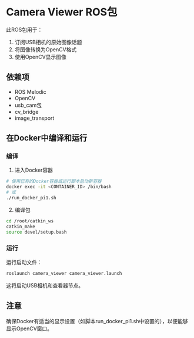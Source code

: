 # Camera Viewer ROS包

此ROS包用于：
1. 订阅USB相机的原始图像话题
2. 将图像转换为OpenCV格式
3. 使用OpenCV显示图像

## 依赖项
- ROS Melodic
- OpenCV
- usb_cam包
- cv_bridge
- image_transport

## 在Docker中编译和运行

### 编译
1. 进入Docker容器
```bash
# 使用已有的Docker容器或运行脚本启动新容器
docker exec -it <CONTAINER_ID> /bin/bash
# 或
./run_docker_pi1.sh
```

2. 编译包
```bash
cd /root/catkin_ws
catkin_make
source devel/setup.bash
```

### 运行
运行启动文件：
```bash
roslaunch camera_viewer camera_viewer.launch
```

这将启动USB相机和查看器节点。

## 注意
确保Docker有适当的显示设置（如脚本run_docker_pi1.sh中设置的），以便能够显示OpenCV窗口。
